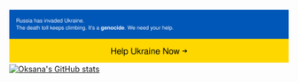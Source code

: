 [![Stand With Ukraine](https://raw.githubusercontent.com/vshymanskyy/StandWithUkraine/main/banner2-direct.svg)](https://vshymanskyy.github.io/StandWithUkraine)
[![Oksana's GitHub stats](https://github-readme-stats.vercel.app/api?username=oksana-1)](https://github.com/anuraghazra/github-readme-stats)
